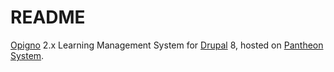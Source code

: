 # README

[Opigno](http://opigno.org) 2.x Learning Management System for [Drupal](http://drupal.org) 8, hosted on [Pantheon System](http://pantheon.io).

